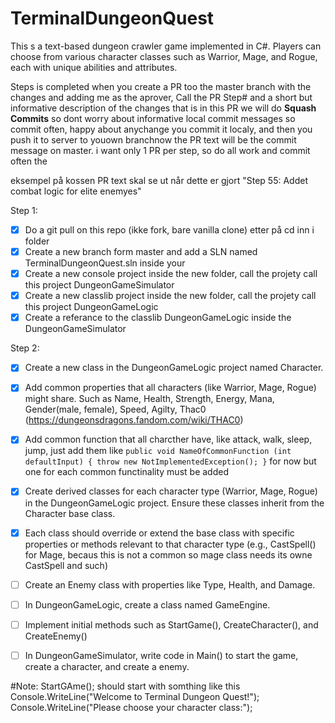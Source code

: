 # TerminalDungeonQuest
This s a text-based dungeon crawler game implemented in C#. Players can choose from various character classes such as Warrior, Mage, and Rogue, each with unique abilities and attributes. 

Steps is completed when you create a PR too the master branch with the changes and adding me as the aprover, Call the PR Step# and a short but informative description of the changes that is in this PR
we will do **Squash Commits** so dont worry about informative local commit messages so commit often, happy about anychange you commit it localy, and then you push it to server to youown branchnow the PR text will be the commit message on master.
i want only 1 PR per step, so do all work and commit often the 

eksempel på kossen PR text skal se ut når dette er gjort 
"Step 55: Addet combat logic for elite enemyes"

Step 1:
 - [x] Do a git pull on this repo (ikke fork, bare vanilla clone) etter på cd inn i folder 
 - [x] Create a new branch form master and add a SLN named TerminalDungeonQuest.sln inside your 
 - [x] Create a new console project inside the new folder, call the projety call this project DungeonGameSimulator
 - [x] Create a new classlib project inside the new folder, call the projety call this project DungeonGameLogic
 - [x] Create a referance to the classlib DungeonGameLogic inside the DungeonGameSimulator 

Step 2:
 - [x] Create a new class in the DungeonGameLogic project named Character.
 - [x] Add common properties that all characters (like Warrior, Mage, Rogue) might share.
       Such as Name, Health, Strength, Energy, Mana, Gender(male, female), Speed, Agilty, Thac0 (https://dungeonsdragons.fandom.com/wiki/THAC0)
 - [x] Add common function that all charcther have, like attack, walk, sleep, jump, just add them like
     `public void NameOfCommonFunction (int defaultInput)
     {
          throw new NotImplementedException();
     }` 
     for now but one for each common functinality must be added
 - [x] Create derived classes for each character type (Warrior, Mage, Rogue) in the DungeonGameLogic project. Ensure these classes inherit from the Character base class.
 - [x] Each class should override or extend the base class with specific properties or methods relevant to that character type (e.g., CastSpell() for Mage, becaus this is not a common so mage class needs its owne CastSpell and such)
 - [ ] Create an Enemy class with properties like Type, Health, and Damage.
 - [ ] In DungeonGameLogic, create a class named GameEngine.
 - [ ] Implement initial methods such as StartGame(), CreateCharacter(), and CreateEnemy()
 - [ ] In DungeonGameSimulator, write code in Main() to start the game, create a character, and create a enemy.


#Note: StartGAme(); should start with somthing like this 
Console.WriteLine("Welcome to Terminal Dungeon Quest!");
Console.WriteLine("Please choose your character class:");
